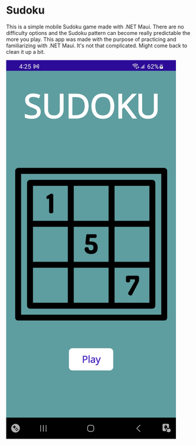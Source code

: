 # Sudoku

This is a simple mobile Sudoku game made with .NET Maui. There are no difficulty options and the Sudoku pattern can become really predictable the more you play. This app was made with the purpose of
practicing and familiarizing with .NET Maui. It's not that complicated. Might come back to clean it up a bit.

![Image](Sudoku/Resources/Images/sudoku_game.jpg)
